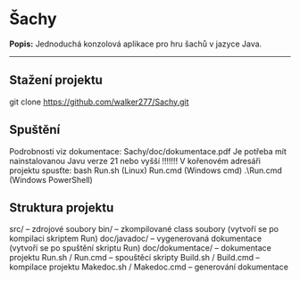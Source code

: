 # Šachy

**Popis:** Jednoduchá konzolová aplikace pro hru šachů v jazyce Java.

---

## Stažení projektu
git clone https://github.com/walker277/Sachy.git

## Spuštění
Podrobnosti viz dokumentace: Sachy/doc/dokumentace.pdf
Je potřeba mít nainstalovanou Javu verze 21 nebo vyšší !!!!!!!
V kořenovém adresáři projektu spusťte:
  bash Run.sh (Linux)
  Run.cmd (Windows cmd)
  .\Run.cmd (Windows PowerShell)

## Struktura projektu
  src/ – zdrojové soubory
  bin/ – zkompilované class soubory (vytvoří se po kompilaci skriptem Run)
  doc/javadoc/ – vygenerovaná dokumentace (vytvoří se po spuštění skriptu Run)
  doc/dokumentace/ – dokumentace projektu
  Run.sh / Run.cmd – spouštěcí skripty
  Build.sh / Build.cmd – kompilace projektu
  Makedoc.sh / Makedoc.cmd – generování dokumentace

  
  



  
